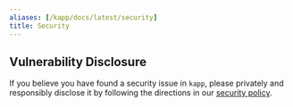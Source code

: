 ```yaml
---
aliases: [/kapp/docs/latest/security]
title: Security
---
```


## Vulnerability Disclosure

If you believe you have found a security issue in `kapp`, please privately and responsibly disclose it by following the directions in our [security policy](/shared/docs/latest/security-policy).

